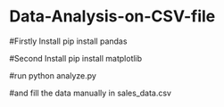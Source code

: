 # Data-Analysis-on-CSV-file

#Firstly Install
pip install pandas

#Second Install
pip install matplotlib

#run
python analyze.py

#and fill the data manually in sales_data.csv
